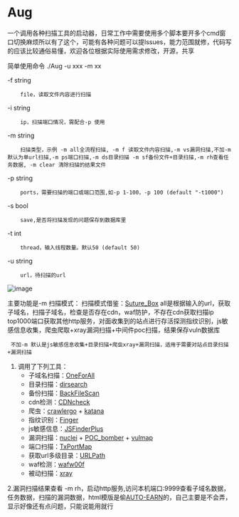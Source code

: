 # Aug
一个调用各种扫描工具的启动器，日常工作中需要使用多个脚本要开多个cmd窗口切换麻烦所以有了这个，可能有各种问题可以提lssues，能力范围就修，代码写的应该比较通俗易懂，欢迎各位根据实际使用需求修改，开源，共享

简单使用命令 
./Aug -u xxx -m xx  


  -f  string  
  
        file，读取文件内容进行扫描  
        
  -i  string  
  
        ip，扫描端口情况，需配合-p 使用  
        
  -m  string  

        扫描类型，示例 -m all全流程扫描, -m f 读取文件内容扫描,-m vs漏洞扫描,不加-m 默认为单url扫描,-m ps端口扫描,-m ds目录扫描 -m sf备份文件+目录扫描,-m rh查看任务数据, -m clear 清除扫描的结果文件  
        
  -p  string  
  
        ports，需要扫描的端口或端口范围,如-p 1-100，-p 100 (default "-t1000")  
        
  -s   bool    
        
        save,是否将扫描发现的问题保存到数据库里  
  
  -t  int  
  
        thread，输入线程数量。默认50 (default 50)  
        
  -u  string  
  
        url，待扫描的url  

![image](https://github.com/win1498419293/Aug/assets/44251830/aed5224f-7f4b-417a-9222-54593af3351c)
  


    
 主要功能是-m 扫描模式：
     扫描模式借鉴：[Suture_Box](https://github.com/F6JO/Suture_Box)
     all是根据输入的url，获取子域名，扫描子域名，检查是否存在cdn，waf防护，不存在cdn获取扫描ip top1000端口获取其他http服务，对面收集到的站点进行存活探测指纹识别，js敏感信息收集，爬虫爬取+xray漏洞扫描+中间件poc扫描，结果保存vuln数据库  
     
     不加-m 默认是js敏感信息收集+目录扫描+爬虫xray+漏洞扫描，适用于需要对站点目录扫描+漏洞扫描  
     
1. 调用了下列工具：
    - 子域名扫描：[OneForAll](https://github.com/shmilylty/OneForAll)
    - 目录扫描：[dirsearch](https://github.com/maurosoria/dirsearch)
    - 备份扫描：[BackFileScan](https://github.com/VMsec/ihoneyBakFileScan_Modify)
    - cdn检测：[CDNcheck](https://github.com/Any3ite/cdnCheck)
    - 爬虫：[crawlergo](https://github.com/Qianlitp/crawlergo) + [katana](https://github.com/projectdiscovery/katana)
    - 指纹识别：[Finger](https://github.com/EASY233/Finger)
    - js敏感信息：[JSFinderPlus](https://github.com/mickeystone/JSFinderPlus)
    - 漏洞扫描：[nuclei](https://github.com/projectdiscovery/nuclei) + [POC_bomber](https://github.com/tr0uble-mAker/POC-bomber) + [vulmap](https://github.com/zhzyker/vulmap)
    - 端口扫描：[TxPortMap](https://github.com/4dogs-cn/TXPortMap)
    - 获取url多级目录：[URLPath](https://github.com/r00tSe7en/URLPath)
    - waf检测：[wafw00f](https://github.com/EnableSecurity/wafw00f)
    -  被动扫描：[xray](https://github.com/chaitin/xray)

2.漏洞扫描结果查看 -m rh，启动http服务,访问本机端口:9999查看子域名数据，任务数据，扫描的漏洞数据，html模版是偷[AUTO-EARN](https://github.com/Echocipher/AUTO-EARN)的，自己主要是不会弄，显示好像还有点问题，只能说能用就行




